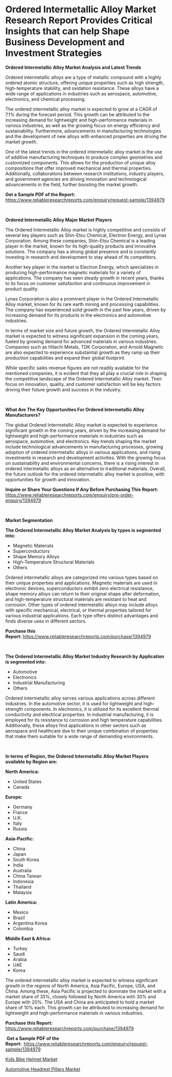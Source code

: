 <p><h1>Ordered Intermetallic Alloy Market Research Report Provides Critical Insights that can help Shape Business Development and Investment Strategies</h1></p><p><strong>Ordered Intermetallic Alloy Market Analysis and Latest Trends</strong></p>
<p><p>Ordered intermetallic alloys are a type of metallic compound with a highly ordered atomic structure, offering unique properties such as high strength, high-temperature stability, and oxidation resistance. These alloys have a wide range of applications in industries such as aerospace, automotive, electronics, and chemical processing.</p><p>The ordered intermetallic alloy market is expected to grow at a CAGR of 7.1% during the forecast period. This growth can be attributed to the increasing demand for lightweight and high-performance materials in various industries, as well as the growing focus on energy efficiency and sustainability. Furthermore, advancements in manufacturing technologies and the development of new alloys with enhanced properties are driving the market growth.</p><p>One of the latest trends in the ordered intermetallic alloy market is the use of additive manufacturing techniques to produce complex geometries and customized components. This allows for the production of unique alloy compositions that offer improved mechanical and thermal properties. Additionally, collaborations between research institutions, industry players, and government agencies are driving innovation and technological advancements in the field, further boosting the market growth.</p></p>
<p><strong>Get a Sample PDF of the Report:&nbsp;</strong> <a href="https://www.reliableresearchreports.com/enquiry/request-sample/1394979">https://www.reliableresearchreports.com/enquiry/request-sample/1394979</a></p>
<p>&nbsp;</p>
<p><strong>Ordered Intermetallic Alloy Major Market Players</strong></p>
<p><p>The Ordered Intermetallic Alloy market is highly competitive and consists of several key players such as Shin-Etsu Chemical, Electron Energy, and Lynas Corporation. Among these companies, Shin-Etsu Chemical is a leading player in the market, known for its high-quality products and innovative solutions. The company has a strong global presence and is constantly investing in research and development to stay ahead of its competitors. </p><p>Another key player in the market is Electron Energy, which specializes in producing high-performance magnetic materials for a variety of applications. The company has seen steady growth in recent years, thanks to its focus on customer satisfaction and continuous improvement in product quality.</p><p>Lynas Corporation is also a prominent player in the Ordered Intermetallic Alloy market, known for its rare earth mining and processing capabilities. The company has experienced solid growth in the past few years, driven by increasing demand for its products in the electronics and automotive industries.</p><p>In terms of market size and future growth, the Ordered Intermetallic Alloy market is expected to witness significant expansion in the coming years, fueled by growing demand for advanced materials in various industries. Companies such as Hitachi Metals, TDK Corporation, and Arnold Magnetic are also expected to experience substantial growth as they ramp up their production capabilities and expand their global footprint.</p><p>While specific sales revenue figures are not readily available for the mentioned companies, it is evident that they all play a crucial role in shaping the competitive landscape of the Ordered Intermetallic Alloy market. Their focus on innovation, quality, and customer satisfaction will be key factors driving their future growth and success in the industry.</p></p>
<p>&nbsp;</p>
<p><strong>What Are The Key Opportunities For Ordered Intermetallic Alloy Manufacturers?</strong></p>
<p><p>The global Ordered Intermetallic Alloy market is expected to experience significant growth in the coming years, driven by the increasing demand for lightweight and high-performance materials in industries such as aerospace, automotive, and electronics. Key trends shaping the market include technological advancements in manufacturing processes, growing adoption of ordered intermetallic alloys in various applications, and rising investments in research and development activities. With the growing focus on sustainability and environmental concerns, there is a rising interest in ordered intermetallic alloys as an alternative to traditional materials. Overall, the future outlook for the ordered intermetallic alloy market is positive, with opportunities for growth and innovation.</p></p>
<p><strong>Inquire or Share Your Questions If Any Before Purchasing This Report:</strong> <a href="https://www.reliableresearchreports.com/enquiry/pre-order-enquiry/1394979">https://www.reliableresearchreports.com/enquiry/pre-order-enquiry/1394979</a></p>
<p>&nbsp;</p>
<p><strong>Market Segmentation</strong></p>
<p><strong>The Ordered Intermetallic Alloy Market Analysis by types is segmented into:</strong></p>
<p><ul><li>Magnetic Materials</li><li>Superconductors</li><li>Shape Memory Alloys</li><li>High-Temperature Structural Materials</li><li>Others</li></ul></p>
<p><p>Ordered intermetallic alloys are categorized into various types based on their unique properties and applications. Magnetic materials are used in electronic devices, superconductors exhibit zero electrical resistance, shape memory alloys can return to their original shape after deformation, and high-temperature structural materials are resistant to heat and corrosion. Other types of ordered intermetallic alloys may include alloys with specific mechanical, electrical, or thermal properties tailored for various industrial applications. Each type offers distinct advantages and finds diverse uses in different sectors.</p></p>
<p><strong>Purchase this Report:&nbsp;</strong><a href="https://www.reliableresearchreports.com/purchase/1394979">https://www.reliableresearchreports.com/purchase/1394979</a></p>
<p>&nbsp;</p>
<p><strong>The Ordered Intermetallic Alloy Market Industry Research by Application is segmented into:</strong></p>
<p><ul><li>Automotive</li><li>Electronics</li><li>Industrial Manufacturing</li><li>Others</li></ul></p>
<p><p>Ordered intermetallic alloy serves various applications across different industries. In the automotive sector, it is used for lightweight and high-strength components. In electronics, it is utilized for its excellent thermal conductivity and electrical properties. In industrial manufacturing, it is employed for its resistance to corrosion and high temperature capabilities. Additionally, these alloys find applications in other sectors such as aerospace and healthcare due to their unique combination of properties that make them suitable for a wide range of demanding environments.</p></p>
<p>&nbsp;</p>
<p><strong>In terms of Region, the Ordered Intermetallic Alloy Market Players available by Region are:</strong></p>
<p>
    <p> <strong> North America: </strong>
        <ul>
            <li>United States</li>
            <li>Canada</li>
        </ul>
        </p> 
    <p> <strong> Europe: </strong>
        <ul>
            <li>Germany</li>
            <li>France</li>
            <li>U.K.</li>
            <li>Italy</li>
            <li>Russia</li>
        </ul>
        </p> 
    <p> <strong> Asia-Pacific: </strong>
        <ul>
            <li>China</li>
            <li>Japan</li>
            <li>South Korea</li>
            <li>India</li>
            <li>Australia</li>
            <li>China Taiwan</li>
            <li>Indonesia</li>
            <li>Thailand</li>
            <li>Malaysia</li>
        </ul>
        </p> 
    <p> <strong> Latin America: </strong>
        <ul>
            <li>Mexico</li>
            <li>Brazil</li>
            <li>Argentina Korea</li>
            <li>Colombia</li>
        </ul>
        </p> 
    <p> <strong> Middle East & Africa: </strong>
        <ul>
            <li>Turkey</li>
            <li>Saudi</li>
            <li>Arabia</li>
            <li>UAE</li>
            <li>Korea</li>
        </ul>
    </p>
    </p>
<p><p>The ordered intermetallic alloy market is expected to witness significant growth in the regions of North America, Asia Pacific, Europe, USA, and China. Among these, Asia Pacific is projected to dominate the market with a market share of 35%, closely followed by North America with 30% and Europe with 20%. The USA and China are anticipated to hold a market share of 10% each. This growth can be attributed to increasing demand for lightweight and high-performance materials in various industries.</p></p>
<p><strong>Purchase this Report: </strong><a href="https://www.reliableresearchreports.com/purchase/1394979">https://www.reliableresearchreports.com/purchase/1394979</a></p>
<p>&nbsp;<strong>Get a Sample PDF of the Report:&nbsp;&nbsp;</strong><a href="https://www.reliableresearchreports.com/enquiry/request-sample/1394979">https://www.reliableresearchreports.com/enquiry/request-sample/1394979</a></p>
<p><strong></strong></p>
<p><p><a href="https://issuu.com/reportprime-2/docs/kids-bike-helmet-market-size-2030.pptx">Kids Bike Helmet Market</a></p><p><a href="https://issuu.com/reportprime-2/docs/automotive-headrest-pillars-market-size-2030.pptx">Automotive Headrest Pillars Market</a></p></p>